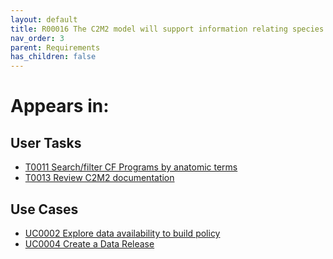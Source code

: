 ```yaml
---
layout: default
title: R00016 The C2M2 model will support information relating species terms to CF programs
nav_order: 3
parent: Requirements
has_children: false
---
```


# Appears in:


## User Tasks

-   [T0011 Search/filter CF Programs by anatomic terms](../user-tasks/t0011-searchfilter-common-fund-programs-by-anatomic-terms.md)
-   [T0013 Review C2M2 documentation](../user-tasks/t0013-review-c2m2-documentation.md)


## Use Cases

-   [UC0002 Explore data availability to build policy](../use-cases/uc0002-explore-data-availability-to-build-policy.md)
-   [UC0004 Create a Data Release](../use-cases/uc0004-create-a-data-release.md)
